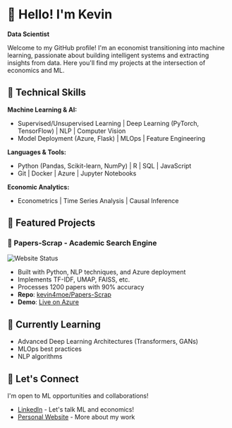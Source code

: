 # 👋 Hello! I'm Kevin
**Data Scientist**

Welcome to my GitHub profile! I'm an economist transitioning into machine learning, passionate about building intelligent systems and extracting insights from data. Here you'll find my projects at the intersection of economics and ML.

## 🔧 Technical Skills

**Machine Learning & AI:**
- Supervised/Unsupervised Learning | Deep Learning (PyTorch, TensorFlow) | NLP | Computer Vision
- Model Deployment (Azure, Flask) | MLOps | Feature Engineering

**Languages & Tools:**
- Python (Pandas, Scikit-learn, NumPy) | R | SQL | JavaScript 
- Git | Docker | Azure | Jupyter Notebooks

**Economic Analytics:**
- Econometrics | Time Series Analysis | Causal Inference

## 🚀 Featured Projects

### 📄 Papers-Scrap - Academic Search Engine
![Website Status](https://img.shields.io/website?url=https%3A%2F%2Fpapers-scrap-fje3hff3g0e3e2c4.eastus-01.azurewebsites.net%2F&label=status)
- Built with Python, NLP techniques, and Azure deployment
- Implements TF-IDF, UMAP, FAISS, etc.
- Processes 1200 papers with 90% accuracy
- **Repo**: [kevin4moe/Papers-Scrap](https://github.com/kevin4moe/Papers-Scrap)
- **Demo**: [Live on Azure](https://papers-scrap-fje3hff3g0e3e2c4.eastus-01.azurewebsites.net/)

<!---
### [Another ML Project]
[Add 1-2 more substantial ML projects with similar detail]

## 📚 Education & Certifications
- [Degree] in Economics, [University]
- [Any ML/AI certifications] (e.g., Coursera Deep Learning Specialization, AWS ML)
- Currently completing: [Current relevant coursework]
-->

## 🌱 Currently Learning
- Advanced Deep Learning Architectures (Transformers, GANs)
- MLOps best practices
- NLP algorithms

## 🤝 Let's Connect
I'm open to ML opportunities and collaborations!

- [LinkedIn](https://www.linkedin.com/in/kevin4moe/) - Let's talk ML and economics!
- [Personal Website](https://kevin4.moe/) - More about my work



<!--
**kevin4moe/kevin4moe** is a ✨ _special_ ✨ repository because its `README.md` (this file) appears on your GitHub profile.

Here are some ideas to get you started:

- 🔭 I’m currently working on ...
- 🌱 I’m currently learning ...
- 👯 I’m looking to collaborate on ...
- 🤔 I’m looking for help with ...
- 💬 Ask me about ...
- 📫 How to reach me: ...
- 😄 Pronouns: ...
- ⚡ Fun fact: ...
-->
